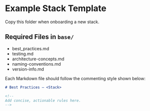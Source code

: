 # Example Stack Template

Copy this folder when onboarding a new stack.

## Required Files in `base/`

-   best_practices.md
-   testing.md
-   architecture-concepts.md
-   naming-conventions.md
-   version-info.md

Each Markdown file should follow the commenting style shown below:

```md
# Best Practices – <Stack>

<!--
Add concise, actionable rules here.
-->
```
